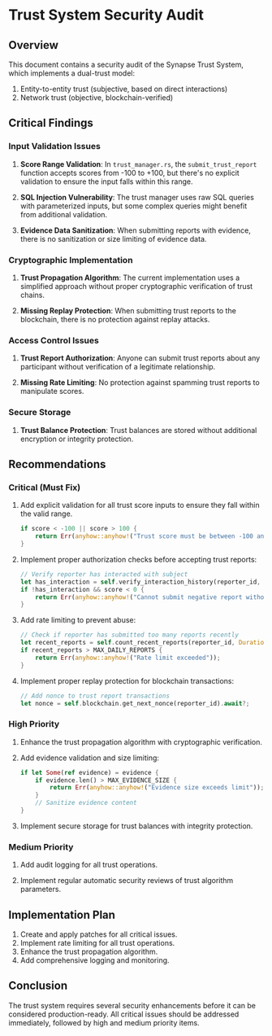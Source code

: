 # Trust System Security Audit

## Overview

This document contains a security audit of the Synapse Trust System, which implements a dual-trust model:

1. Entity-to-entity trust (subjective, based on direct interactions)
2. Network trust (objective, blockchain-verified)

## Critical Findings

### Input Validation Issues

1. **Score Range Validation**: In `trust_manager.rs`, the `submit_trust_report` function accepts scores from -100 to +100, but there's no explicit validation to ensure the input falls within this range.

2. **SQL Injection Vulnerability**: The trust manager uses raw SQL queries with parameterized inputs, but some complex queries might benefit from additional validation.

3. **Evidence Data Sanitization**: When submitting reports with evidence, there is no sanitization or size limiting of evidence data.

### Cryptographic Implementation

1. **Trust Propagation Algorithm**: The current implementation uses a simplified approach without proper cryptographic verification of trust chains.

2. **Missing Replay Protection**: When submitting trust reports to the blockchain, there is no protection against replay attacks.

### Access Control Issues

1. **Trust Report Authorization**: Anyone can submit trust reports about any participant without verification of a legitimate relationship.

2. **Missing Rate Limiting**: No protection against spamming trust reports to manipulate scores.

### Secure Storage

1. **Trust Balance Protection**: Trust balances are stored without additional encryption or integrity protection.

## Recommendations

### Critical (Must Fix)

1. Add explicit validation for all trust score inputs to ensure they fall within the valid range.

   ```rust
   if score < -100 || score > 100 {
       return Err(anyhow::anyhow!("Trust score must be between -100 and 100"));
   }
   ```

2. Implement proper authorization checks before accepting trust reports:

   ```rust
   // Verify reporter has interacted with subject
   let has_interaction = self.verify_interaction_history(reporter_id, subject_id).await?;
   if !has_interaction && score < 0 {
       return Err(anyhow::anyhow!("Cannot submit negative report without prior interaction"));
   }
   ```

3. Add rate limiting to prevent abuse:

   ```rust
   // Check if reporter has submitted too many reports recently
   let recent_reports = self.count_recent_reports(reporter_id, Duration::hours(24)).await?;
   if recent_reports > MAX_DAILY_REPORTS {
       return Err(anyhow::anyhow!("Rate limit exceeded"));
   }
   ```

4. Implement proper replay protection for blockchain transactions:

   ```rust
   // Add nonce to trust report transactions
   let nonce = self.blockchain.get_next_nonce(reporter_id).await?;
   ```

### High Priority

1. Enhance the trust propagation algorithm with cryptographic verification.

2. Add evidence validation and size limiting:

   ```rust
   if let Some(ref evidence) = evidence {
       if evidence.len() > MAX_EVIDENCE_SIZE {
           return Err(anyhow::anyhow!("Evidence size exceeds limit"));
       }
       // Sanitize evidence content
   }
   ```

3. Implement secure storage for trust balances with integrity protection.

### Medium Priority

1. Add audit logging for all trust operations.

2. Implement regular automatic security reviews of trust algorithm parameters.

## Implementation Plan

1. Create and apply patches for all critical issues.
2. Implement rate limiting for all trust operations.
3. Enhance the trust propagation algorithm.
4. Add comprehensive logging and monitoring.

## Conclusion

The trust system requires several security enhancements before it can be considered production-ready. All critical issues should be addressed immediately, followed by high and medium priority items.
